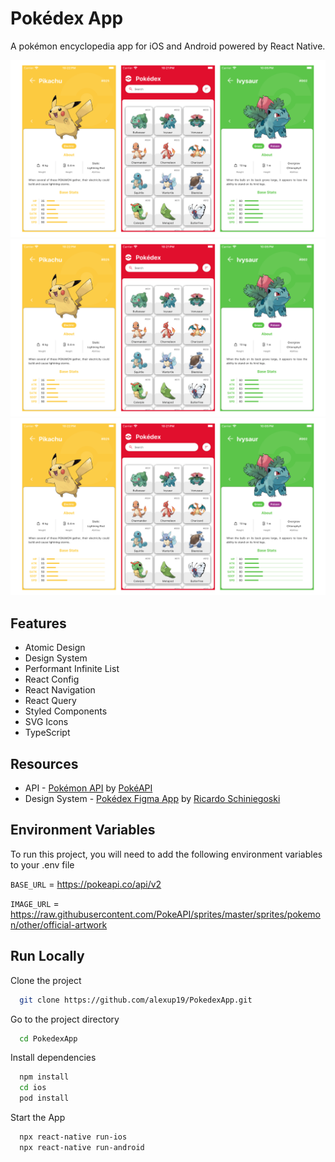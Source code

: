 
# Pokédex App

A pokémon encyclopedia app for iOS and Android powered by React Native.

![Image](screenshots/main.png) ![Image](screenshots/main.png) ![Image](screenshots/main.png)
## Features

- Atomic Design
- Design System
- Performant Infinite List
- React Config
- React Navigation
- React Query
- Styled Components
- SVG Icons
- TypeScript


## Resources

- API - [Pokémon API](https://pokeapi.co/) by [PokéAPI](https://github.com/PokeAPI)
- Design System - [Pokédex Figma App](https://www.figma.com/community/file/979132880663340794) by [Ricardo Schiniegoski](https://www.figma.com/@ricardohs)


## Environment Variables

To run this project, you will need to add the following environment variables to your .env file

`BASE_URL` = https://pokeapi.co/api/v2

`IMAGE_URL` = https://raw.githubusercontent.com/PokeAPI/sprites/master/sprites/pokemon/other/official-artwork


## Run Locally

Clone the project

```bash
  git clone https://github.com/alexup19/PokedexApp.git
```

Go to the project directory

```bash
  cd PokedexApp
```

Install dependencies

```bash
  npm install
  cd ios
  pod install
```

Start the App

```bash
  npx react-native run-ios
  npx react-native run-android
```

